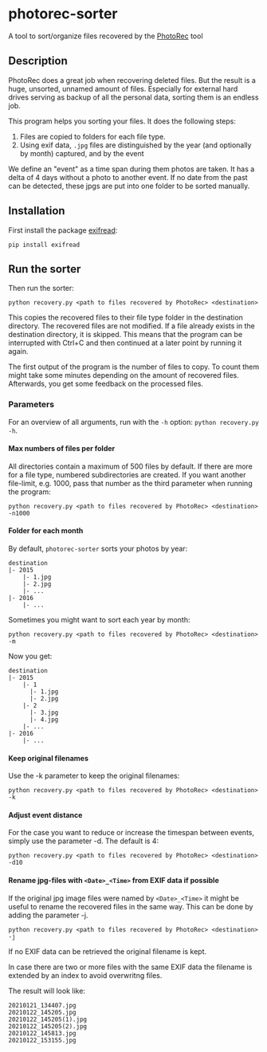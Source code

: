 # photorec-sorter

A tool to sort/organize files recovered by the [PhotoRec](https://www.cgsecurity.org/wiki/PhotoRec) tool

## Description

PhotoRec does a great job when recovering deleted files. But the result is a huge, unsorted, unnamed amount of files. Especially for external hard drives serving as backup of all the personal data, sorting them is an endless job.

This program helps you sorting your files. It does the following steps:
1. Files are copied to folders for each file type.
2. Using exif data, `.jpg` files are distinguished by the year (and optionally by month) captured, and by the event

We define an "event" as a time span during them photos are taken. It has a delta of 4 days without a photo to another event. If no date from the past can be detected, these jpgs are put into one folder to be sorted manually.

## Installation

First install the package [exifread](https://pypi.python.org/pypi/ExifRead):

`pip install exifread`

## Run the sorter

Then run the sorter:

`python recovery.py <path to files recovered by PhotoRec> <destination>`

This copies the recovered files to their file type folder in the destination directory. The recovered files are not modified. If a file already exists in the destination directory, it is skipped. This means that the program can be interrupted with Ctrl+C and then continued at a later point by running it again.

The first output of the program is the number of files to copy. To count them might take some minutes depending on the amount of recovered files. Afterwards, you get some feedback on the processed files.

### Parameters

For an overview of all arguments, run with the `-h` option: `python recovery.py -h`.

#### Max numbers of files per folder

All directories contain a maximum of 500 files by default. If there are more for a file type, numbered subdirectories are created. If you want another file-limit, e.g. 1000, pass that number as the third parameter when running the program:

`python recovery.py <path to files recovered by PhotoRec> <destination> -n1000`

#### Folder for each month

By default, `photorec-sorter` sorts your photos by year:

```
destination
|- 2015
    |- 1.jpg
    |- 2.jpg
    |- ...
|- 2016
    |- ...
```

Sometimes you might want to sort each year by month:

`python recovery.py <path to files recovered by PhotoRec> <destination> -m`

Now you get:

```
destination
|- 2015
    |- 1
      |- 1.jpg
      |- 2.jpg
    |- 2
      |- 3.jpg
      |- 4.jpg
    |- ...
|- 2016
    |- ...
```

#### Keep original filenames

Use the -k parameter to keep the original filenames:

`python recovery.py <path to files recovered by PhotoRec> <destination> -k`

#### Adjust event distance

For the case you want to reduce or increase the timespan between events, simply use the parameter -d. The default is 4:

```python recovery.py <path to files recovered by PhotoRec> <destination> -d10```

#### Rename jpg-files with ```<Date>_<Time>``` from EXIF data if possible

If the original jpg image files were named by ```<Date>_<Time>``` it might be useful to rename the recovered files in the same way. This can be done by adding the parameter -j.

```python recovery.py <path to files recovered by PhotoRec> <destination> -j```

If no EXIF data can be retrieved the original filename is kept.

In case there are two or more files with the same EXIF data the filename is extended by an index to avoid overwritng files.

The result will look like:
```
20210121_134407.jpg
20210122_145205.jpg
20210122_145205(1).jpg
20210122_145205(2).jpg
20210122_145813.jpg
20210122_153155.jpg
```
